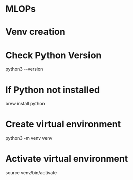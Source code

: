 # MLOPs
# Venv creation
# Check Python Version 
python3 --version
# If Python not installed
brew install python
# Create virtual environment
python3 -m venv venv
# Activate virtual environment
source venv/bin/activate
